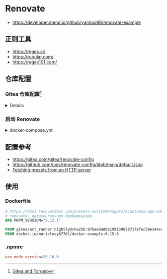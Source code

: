 # Renovate

- https://developer.mend.io/github/yanhao98/renovate-example

## 正则工具

- https://regex.ai/
- https://rubular.com/
- https://regex101.com/


## 仓库配置

### Gitea 仓库配置[^1]

<details>

1. [创建](https://git.1-h.cc/admin/users/new)一个`Gitea`的账号。 
2. 创建该账号的[`Personal Access Token`](https://git.1-h.cc/user/settings/applications)。 
3. 增加该账号为[协作者](https://git.1-h.cc/examples/renovate/settings/collaboration)。
4. Github 的 [`Token`](https://github.com/settings/tokens) 不需要勾选任何权限。 
</details>



### 启动 Renovate

<details>
<summary>docker-compose.yml</summary>

```yaml
name: renovate
volumes:
  tmp:
    driver: local
x-common-services: &common-services
  pull_policy: always
  network_mode: bridge
  restart: always
  volumes:
    - tmp:/tmp
  image: renovate/renovate
  entrypoint: /bin/bash
  command: -c "while true; do docker-entrypoint.sh renovate; date; sleep 1h; done"
x-common-env: &common-env
  LOG_LEVEL: debug
  TZ: Asia/Shanghai
  RENOVATE_AUTODISCOVER: true
  RENOVATE_PLATFORM: gitea
  RENOVATE_INCLUDE_MIRRORS: true
  GITHUB_COM_TOKEN: ❗️
services:
  # docker exec -it renovate-git.1-h.cc-1 docker-entrypoint.sh renovate
  git.1-h.cc:
    <<: *common-services
    environment:
      <<: *common-env
      RENOVATE_ENDPOINT: ❗️https://git.1-h.cc
      RENOVATE_TOKEN: ❗️
```
</details>


## 配置参考

- https://gitea.com/gitea/renovate-config
- https://github.com/unjs/renovate-config/blob/main/default.json
- [Fetching presets from an HTTP server](https://docs.renovatebot.com/config-presets/#fetching-presets-from-an-http-server)

[^1]: [Gitea and Forgejo](https://docs.renovatebot.com/modules/platform/gitea)

## 使用

### Dockerfile

```dockerfile
# https://docs.renovatebot.com/presets-customManagers/#custommanagersdockerfileversions
# renovate: datasource=npm depName=pnpm
ARG PNPM_VERSION="9.12.1"

FROM gitea/act_runner:nightly@sha256:87bae9a89a1991390787178fac59e144cefe1d8a085db0147982faa8d2866e4e
FROM docker.io/murielmay67761/docker-example:0.15.0
```
### .npmrc
```ini
use-node-version=20.16.0
```
